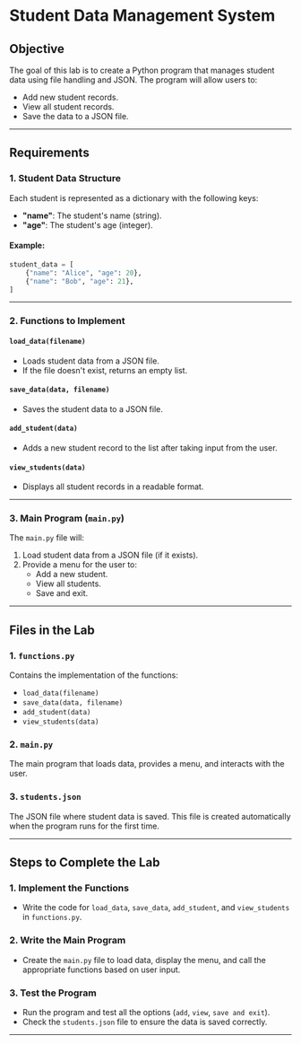 # **Student Data Management System**  

## **Objective**  
The goal of this lab is to create a Python program that manages student data using file handling and JSON. The program will allow users to:  
- Add new student records.  
- View all student records.  
- Save the data to a JSON file.  

---

## **Requirements**  

### **1. Student Data Structure**  
Each student is represented as a dictionary with the following keys:  
- **"name"**: The student's name (string).  
- **"age"**: The student's age (integer).  

#### **Example:**  
```python
student_data = [
    {"name": "Alice", "age": 20},
    {"name": "Bob", "age": 21},
]
```

---

### **2. Functions to Implement**  

#### **`load_data(filename)`**  
- Loads student data from a JSON file.  
- If the file doesn't exist, returns an empty list.  

#### **`save_data(data, filename)`**  
- Saves the student data to a JSON file.  

#### **`add_student(data)`**  
- Adds a new student record to the list after taking input from the user.  

#### **`view_students(data)`**  
- Displays all student records in a readable format.  

---

### **3. Main Program (`main.py`)**  
The `main.py` file will:  
1. Load student data from a JSON file (if it exists).  
2. Provide a menu for the user to:  
   - Add a new student.  
   - View all students.  
   - Save and exit.  

---

## **Files in the Lab**  

### **1. `functions.py`**  
Contains the implementation of the functions:  
- `load_data(filename)`  
- `save_data(data, filename)`  
- `add_student(data)`  
- `view_students(data)`  

### **2. `main.py`**  
The main program that loads data, provides a menu, and interacts with the user.  

### **3. `students.json`**  
The JSON file where student data is saved. This file is created automatically when the program runs for the first time.  

---

## **Steps to Complete the Lab**  

### **1. Implement the Functions**  
- Write the code for `load_data`, `save_data`, `add_student`, and `view_students` in `functions.py`.  

### **2. Write the Main Program**  
- Create the `main.py` file to load data, display the menu, and call the appropriate functions based on user input.  

### **3. Test the Program**  
- Run the program and test all the options (`add`, `view`, `save and exit`).  
- Check the `students.json` file to ensure the data is saved correctly.  

---


